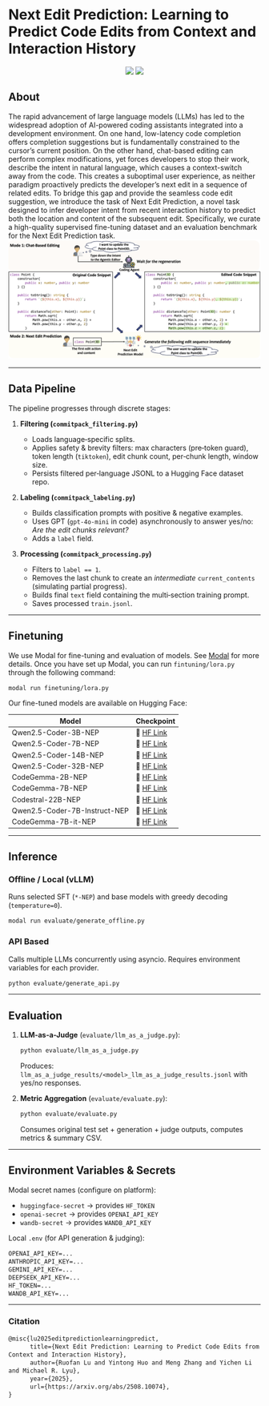 # Next Edit Prediction: Learning to Predict Code Edits from Context and Interaction History

<p align="center">
    <a href="https://arxiv.org/abs/2508.10074"><img src="https://img.shields.io/badge/arXiv-2508.10074-b31b1b.svg"></a>
    <a href="https://huggingface.co/datasets/lurf21/NextEditPrediction"><img src="https://img.shields.io/badge/🤗-dataset-%23ff8811"></a>
</p>

## About
The rapid advancement of large language models (LLMs) has led to the widespread adoption of AI-powered coding assistants integrated into a development environment. On one hand, low-latency code completion offers completion suggestions but is fundamentally constrained to the cursor’s current position. On the other hand, chat-based editing can perform complex modifications, yet forces developers to stop their work, describe the intent in natural language, which causes a context-switch away from the code. This creates a suboptimal user experience, as neither paradigm proactively predicts the developer’s next edit in a sequence of related edits. To bridge this gap and provide the seamless code edit suggestion, we introduce the task of Next Edit Prediction, a novel task designed to infer developer intent from recent interaction history to predict both the location and content of the subsequent edit. Specifically, we curate a high-quality supervised fine-tuning dataset and an evaluation benchmark for the Next Edit Prediction task.
![mode](assets/mode.png)

---
## Data Pipeline
The pipeline progresses through discrete stages:

1. **Filtering (`commitpack_filtering.py`)**
   - Loads language‑specific splits.
   - Applies safety & brevity filters: max characters (pre‑token guard), token length (`tiktoken`), edit chunk count, per‑chunk length, window size.
   - Persists filtered per‑language JSONL to a Hugging Face dataset repo.

2. **Labeling (`commitpack_labeling.py`)**
   - Builds classification prompts with positive & negative examples.
   - Uses GPT (`gpt-4o-mini` in code) asynchronously to answer yes/no: *Are the edit chunks relevant?*
   - Adds a `label` field.

3. **Processing (`commitpack_processing.py`)**
   - Filters to `label == 1`.
   - Removes the last chunk to create an *intermediate* `current_contents` (simulating partial progress).
   - Builds final `text` field containing the multi‑section training prompt.
   - Saves processed `train.jsonl`.

---
## Finetuning
We use Modal for fine-tuning and evaluation of models. See [Modal](https://modal.com/) for more details. Once you have set up Modal, you can run `fintuning/lora.py` through the following command:
```bash
modal run finetuning/lora.py
```

Our fine-tuned models are available on Hugging Face:

| Model                         | Checkpoint                                                   |
| ----------------------------- | ------------------------------------------------------------ |
| Qwen2.5-Coder-3B-NEP          | 🤗 [HF Link](https://huggingface.co/lurf21/Qwen2.5-Coder-3B-NEP) |
| Qwen2.5-Coder-7B-NEP          | 🤗 [HF Link](https://huggingface.co/lurf21/Qwen2.5-Coder-7B-NEP) |
| Qwen2.5-Coder-14B-NEP         | 🤗 [HF Link](https://huggingface.co/lurf21/Qwen2.5-Coder-14B-NEP) |
| Qwen2.5-Coder-32B-NEP         | 🤗 [HF Link](https://huggingface.co/lurf21/Qwen2.5-Coder-32B-NEP) |
| CodeGemma-2B-NEP              | 🤗 [HF Link](https://huggingface.co/lurf21/codegemma-2b-NEP)  |
| CodeGemma-7B-NEP              | 🤗 [HF Link](https://huggingface.co/lurf21/codegemma-7b-NEP)  |
| Codestral-22B-NEP             | 🤗 [HF Link](https://huggingface.co/lurf21/Codestral-22B-v0.1-NEP) |
| Qwen2.5-Coder-7B-Instruct-NEP | 🤗 [HF Link](https://huggingface.co/lurf21/Qwen2.5-Coder-7B-Instruct-NEP) |
| CodeGemma-7B-it-NEP           | 🤗 [HF Link](https://huggingface.co/lurf21/codegemma-7b-it-NEP) |

---
## Inference

### Offline / Local (vLLM)
Runs selected SFT (`*-NEP`) and base models with greedy decoding (`temperature=0`).
```bash
modal run evaluate/generate_offline.py
```

### API Based 
Calls multiple LLMs concurrently using asyncio. Requires environment variables for each provider.
```bash
python evaluate/generate_api.py
```

---
## Evaluation
1. **LLM-as-a-Judge** (`evaluate/llm_as_a_judge.py`):
   ```bash
   python evaluate/llm_as_a_judge.py
   ```
   Produces: `llm_as_a_judge_results/<model>_llm_as_a_judge_results.jsonl` with yes/no responses.

2. **Metric Aggregation** (`evaluate/evaluate.py`):
   ```bash
   python evaluate/evaluate.py
   ```
   Consumes original test set + generation + judge outputs, computes metrics & summary CSV.

---
## Environment Variables & Secrets
Modal secret names (configure on platform):
- `huggingface-secret` → provides `HF_TOKEN`
- `openai-secret` → provides `OPENAI_API_KEY`
- `wandb-secret` → provides `WANDB_API_KEY`

Local `.env` (for API generation & judging):
```
OPENAI_API_KEY=...
ANTHROPIC_API_KEY=...
GEMINI_API_KEY=...
DEEPSEEK_API_KEY=...
HF_TOKEN=...
WANDB_API_KEY=...
```

---
### Citation
```
@misc{lu2025editpredictionlearningpredict,
      title={Next Edit Prediction: Learning to Predict Code Edits from Context and Interaction History}, 
      author={Ruofan Lu and Yintong Huo and Meng Zhang and Yichen Li and Michael R. Lyu},
      year={2025},
      url={https://arxiv.org/abs/2508.10074}, 
}
```
